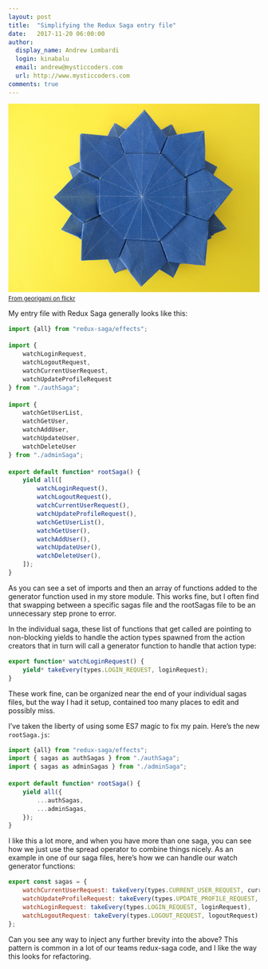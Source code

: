 ```yaml
---
layout: post
title:  "Simplifying the Redux Saga entry file"
date:   2017-11-20 06:00:00
author:
  display_name: Andrew Lombardi
  login: kinabalu
  email: andrew@mysticcoders.com
  url: http://www.mysticcoders.com
comments: true
---
```


<img src="/images/blue-sunflower.jpg" border="0" />
<br />
<small><a href="https://www.flickr.com/photos/georigami/16396244361/in/photolist-qYT3di-WiwJz6-9CJa2N-koFtcM-SthJiZ-9pExHC-NHRHp-Wix3fX-WrzH8j-nKTsja-gYBjKA-ie3sc5-G9PFsp-8kFEyR-roM1Sn-21yurkP-aFW3wZ-dvbogZ-e8pzk1-8W7c3g-9ejuS3-9EHXgY-VUUiHq-aaBbBG-21yuq9R-n7wrUX-cigvj7-dxt8Tn-av8vUh-icWyTi-p2xRyG-iRFn1J-21yuqPt-nQcYbU-dFGEar-fdgHPx-XTfFfR-qn9LSP-ie2DUA-p2AFNT-BZDiAg-Zd7Pmi-Zd7NBH-6CfmoK-dd57Ps-8w2UCf-qVJKmb-rfwKnn-pJqnq3-rA2xMC">From georigami on flickr</a></small>

My entry file with Redux Saga generally looks like this:

```javascript
import {all} from "redux-saga/effects";

import {
    watchLoginRequest,
    watchLogoutRequest,
    watchCurrentUserRequest,
    watchUpdateProfileRequest
} from "./authSaga";

import {
    watchGetUserList,
    watchGetUser,
    watchAddUser,
    watchUpdateUser,
    watchDeleteUser
} from "./adminSaga";

export default function* rootSaga() {
    yield all([
        watchLoginRequest(),
        watchLogoutRequest(),
        watchCurrentUserRequest(),
        watchUpdateProfileRequest(),
        watchGetUserList(),
        watchGetUser(),
        watchAddUser(),
        watchUpdateUser(),
        watchDeleteUser(),
    ]);
}
```

As you can see a set of imports and then an array of functions added to the generator function used in my store module. This works fine, but I often find that swapping between a specific sagas file and the rootSagas file to be an unnecessary step prone to error. 

<!--more-->

In the individual saga, these list of functions that get called are pointing to non-blocking yields to handle the action types spawned from the action creators that in turn will call a generator function to handle that action type:

```javascript
export function* watchLoginRequest() {
    yield* takeEvery(types.LOGIN_REQUEST, loginRequest);
}
```

These work fine, can be organized near the end of your individual sagas files, but the way I had it setup, contained too many places to edit and possibly miss. 

I’ve taken the liberty of using some ES7 magic to fix my pain.  Here’s the new `rootSaga.js`:

```javascript
import {all} from "redux-saga/effects";
import { sagas as authSagas } from "./authSaga";
import { sagas as adminSagas } from "./adminSaga";

export default function* rootSaga() {
    yield all({
        ...authSagas,
        ...adminSagas,
    });
}
```

I like this a lot more, and when you have more than one saga, you can see how we just use the spread operator to combine things nicely. As an example in one of our saga files, here’s how we can handle our watch generator functions:

```javascript
export const sagas = {
    watchCurrentUserRequest: takeEvery(types.CURRENT_USER_REQUEST, currentUserRequest),
    watchUpdateProfileRequest: takeEvery(types.UPDATE_PROFILE_REQUEST, updateProfileRequest),
    watchLoginRequest: takeEvery(types.LOGIN_REQUEST, loginRequest),
    watchLogoutRequest: takeEvery(types.LOGOUT_REQUEST, logoutRequest),
};
```

Can you see any way to inject any further brevity into the above?  This pattern is common in a lot of our teams redux-saga code, and I like the way this looks for refactoring.